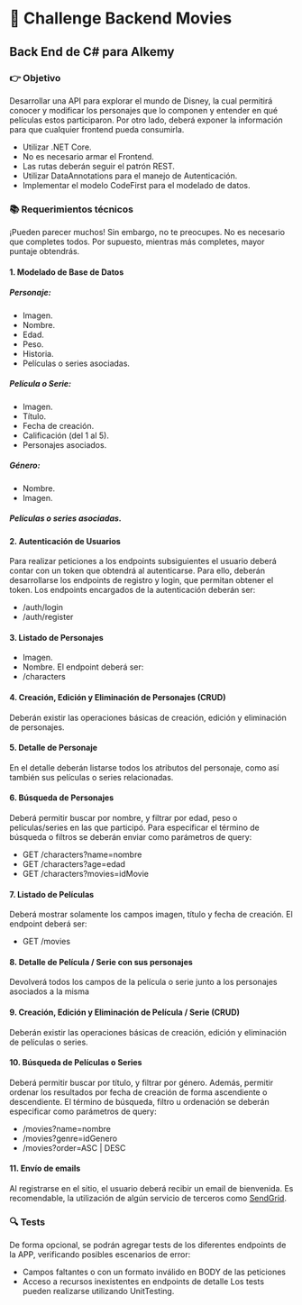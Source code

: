 # 🎥 Challenge Backend Movies
## Back End de C# para Alkemy

### 👉 Objetivo
Desarrollar una API para explorar el mundo de Disney, la cual permitirá conocer y modificar los personajes que lo componen y entender en qué películas estos participaron. Por otro lado, deberá
exponer la información para que cualquier frontend pueda consumirla.
- Utilizar .NET Core.
- No es necesario armar el Frontend.
- Las rutas deberán seguir el patrón REST.
- Utilizar DataAnnotations para el manejo de Autenticación.
- Implementar el modelo CodeFirst para el modelado de datos.

### 📚 Requerimientos técnicos
¡Pueden parecer muchos! Sin embargo, no te preocupes. No es necesario que completes todos. Por
supuesto, mientras más completes, mayor puntaje obtendrás.

#### 1. Modelado de Base de Datos
##### **Personaje:**
- Imagen.
- Nombre.
- Edad.
- Peso.
- Historia.
- Películas o series asociadas.
##### **Película o Serie:**
- Imagen.
- Título.
- Fecha de creación.
- Calificación (del 1 al 5).
- Personajes asociados.
##### **Género:**
- Nombre.
- Imagen.
##### **Películas o series asociadas.**

#### 2. Autenticación de Usuarios
Para realizar peticiones a los endpoints subsiguientes el usuario deberá contar con un token que
obtendrá al autenticarse. Para ello, deberán desarrollarse los endpoints de registro y login, que
permitan obtener el token.
Los endpoints encargados de la autenticación deberán ser:
- /auth/login
- /auth/register

#### 3. Listado de Personajes

- Imagen.
- Nombre.
El endpoint deberá ser:
- /characters

####  4. Creación, Edición y Eliminación de Personajes (CRUD)
Deberán existir las operaciones básicas de creación, edición y eliminación de personajes.

#### 5. Detalle de Personaje
En el detalle deberán listarse todos los atributos del personaje, como así también sus películas o series
relacionadas.

#### 6. Búsqueda de Personajes
Deberá permitir buscar por nombre, y filtrar por edad, peso o películas/series en las que participó.
Para especificar el término de búsqueda o filtros se deberán enviar como parámetros de query:
- GET /characters?name=nombre
- GET /characters?age=edad
- GET /characters?movies=idMovie

#### 7. Listado de Películas
Deberá mostrar solamente los campos imagen, título y fecha de creación.
El endpoint deberá ser:
- GET /movies

#### 8. Detalle de Película / Serie con sus personajes
Devolverá todos los campos de la película o serie junto a los personajes asociados a la misma

#### 9. Creación, Edición y Eliminación de Película / Serie (CRUD)
Deberán existir las operaciones básicas de creación, edición y eliminación de películas o series.

#### 10. Búsqueda de Películas o Series
Deberá permitir buscar por título, y filtrar por género. Además, permitir ordenar los resultados por fecha
de creación de forma ascendiente o descendiente.
El término de búsqueda, filtro u ordenación se deberán especificar como parámetros de query:
- /movies?name=nombre
- /movies?genre=idGenero
- /movies?order=ASC | DESC

#### 11. Envío de emails
Al registrarse en el sitio, el usuario deberá recibir un email de bienvenida. Es recomendable, la
utilización de algún servicio de terceros como [SendGrid](https://sendgrid.com/docs/for-developers/sending-email/api-getting-started/).

### 🔍 Tests
De forma opcional, se podrán agregar tests de los diferentes endpoints de la APP, verificando
posibles escenarios de error:
- Campos faltantes o con un formato inválido en BODY de las peticiones
- Acceso a recursos inexistentes en endpoints de detalle
Los tests pueden realizarse utilizando UnitTesting.
